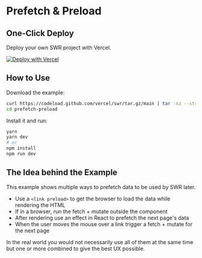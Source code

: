# Prefetch & Preload

## One-Click Deploy

Deploy your own SWR project with Vercel.

[![Deploy with Vercel](https://vercel.com/button)](https://vercel.com/new/clone?s=https://github.com/vercel/swr/tree/main/examples/prefetch-preload)

## How to Use

Download the example:

```bash
curl https://codeload.github.com/vercel/swr/tar.gz/main | tar -xz --strip=2 swr-main/examples/prefetch-preload
cd prefetch-preload
```

Install it and run:

```bash
yarn
yarn dev
# or
npm install
npm run dev
```

## The Idea behind the Example

This example shows multiple ways to prefetch data to be used by SWR later.

- Use a `<link preload>` to get the browser to load the data while rendering the HTML
- If in a browser, run the fetch + mutate outside the component
- After rendering use an effect in React to prefetch the next page's data
- When the user moves the mouse over a link trigger a fetch + mutate for the next page

In the real world you would not necessarily use all of them at the same time but one or more combined to give the best UX possible.

